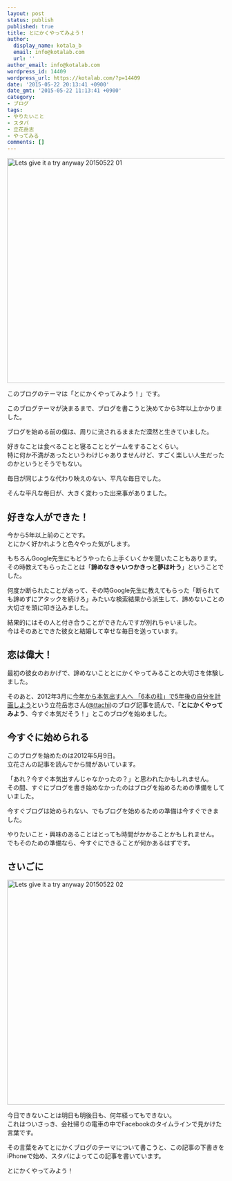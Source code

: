 ```yaml
---
layout: post
status: publish
published: true
title: とにかくやってみよう！
author:
  display_name: kotala_b
  email: info@kotalab.com
  url: ''
author_email: info@kotalab.com
wordpress_id: 14409
wordpress_url: https://kotalab.com/?p=14409
date: '2015-05-22 20:13:41 +0900'
date_gmt: '2015-05-22 11:13:41 +0900'
category:
- ブログ
tags:
- やりたいこと
- スタバ
- 立花岳志
- やってみる
comments: []
---
```

<p><img src="https://kotalab.com/wp-content/uploads/2015/05/lets-give-it-a-try-anyway_20150522_01.jpg" alt="Lets give it a try anyway 20150522 01" width="780" height ="520" class="aligncenter size-large" /></p>
<p>このブログのテーマは「とにかくやってみよう！」です。</p>
<p>このブログテーマが決まるまで、ブログを書こうと決めてから3年以上かかりました。</p>
<p>ブログを始める前の僕は、周りに流されるままただ漠然と生きていました。</p>
<p>好きなことは食べることと寝ることとゲームをすることくらい。<br />
特に何か不満があったというわけじゃありませんけど、すごく楽しい人生だったのかというとそうでもない。</p>
<p>毎日が同じような代わり映えのない、平凡な毎日でした。</p>
<p>そんな平凡な毎日が、大きく変わった出来事がありました。</p>
<!--more-->
<h2>好きな人ができた！</h2>
<p>今から5年以上前のことです。<br />
とにかく好かれようと色々やった気がします。</p>
<p>もちろんGoogle先生にもどうやったら上手くいくかを聞いたこともあります。<br />
その時教えてもらったことは「<strong>諦めなきゃいつかきっと夢は叶う</strong>」ということでした。</p>
<p>何度か断られたことがあって、その時Google先生に教えてもらった「断られても諦めずにアタックを続けろ」みたいな検索結果から派生して、諦めないことの大切さを頭に叩き込みました。</p>
<p>結果的にはその人と付き合うことができたんですが別れちゃいました。<br />
今はそのあとできた彼女と結婚して幸せな毎日を送っています。</p>
<h2>恋は偉大！</h2>
<p>最初の彼女のおかげで、諦めないこととにかくやってみることの大切さを体験しました。</p>
<p>そのあと、2012年3月に<a href="https://www.ttcbn.net/no_second_life/archives/19748" target="_blank">今年から本気出す人へ 「6本の柱」で5年後の自分を計画しよう</a>という立花岳志さん(<a href="https://twitter.com/ttachi" target="_blank">@ttachi</a>)のブログ記事を読んで、「<strong>とにかくやってみよう</strong>、今すぐ本気だそう！」とこのブログを始めました。</p>
<h2>今すぐに始められる</h2>
<p>このブログを始めたのは2012年5月9日。<br />
立花さんの記事を読んでから間があいています。</p>
<p>「あれ？今すぐ本気出すんじゃなかったの？」と思われたかもしれません。<br />
その間、すぐにブログを書き始めなかったのはブログを始めるための準備をしていました。</p>
<p>今すぐブログは始められない、でもブログを始めるための準備は今すぐできました。</p>
<p>やりたいこと・興味のあることはとっても時間がかかることかもしれません。<br />
でもそのための準備なら、今すぐにできることが何かあるはずです。</p>
<h2>さいごに</h2>
<p><img src="https://kotalab.com/wp-content/uploads/2015/05/lets-give-it-a-try-anyway_20150522_02.jpg" alt="Lets give it a try anyway 20150522 02" width="780" height ="520" class="aligncenter size-large" /></p>
<p>今日できないことは明日も明後日も、何年経ってもできない。<br />
これはついさっき、会社帰りの電車の中でFacebookのタイムラインで見かけた言葉です。</p>
<p>その言葉をみてとにかくブログのテーマについて書こうと、この記事の下書きをiPhoneで始め、スタバによってこの記事を書いています。</p>
<p>とにかくやってみよう！</p>
